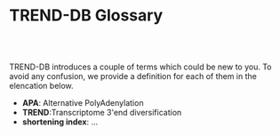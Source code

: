 # **TREND-DB** Glossary

</br></br>

TREND-DB introduces a couple of terms which could be new to you.
To avoid any confusion, we provide a definition for each of them in the elencation below.

- **APA**: Alternative PolyAdenylation
- **TREND**:Transcriptome 3'end diversification
- **shortening index**:
...
